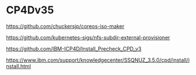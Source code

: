 # CP4Dv35
https://github.com/chuckersjp/coreos-iso-maker

https://github.com/kubernetes-sigs/nfs-subdir-external-provisioner

https://github.com/IBM-ICP4D/Install_Precheck_CPD_v3

https://www.ibm.com/support/knowledgecenter/SSQNUZ_3.5.0/cpd/install/install.html
